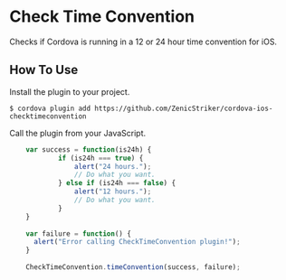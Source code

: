 # Check Time Convention
Checks if Cordova is running in a 12 or 24 hour time convention for iOS.

## How To Use
Install the plugin to your project.

    $ cordova plugin add https://github.com/ZenicStriker/cordova-ios-checktimeconvention

Call the plugin from your JavaScript.

```js
    var success = function(is24h) {
			if (is24h === true) {
				alert("24 hours.");
				// Do what you want.
			} else if (is24h === false) {
				alert("12 hours.");
				// Do what you want.
			}
    }
		
    var failure = function() {
      alert("Error calling CheckTimeConvention plugin!");
    }
    	
    CheckTimeConvention.timeConvention(success, failure);
```
